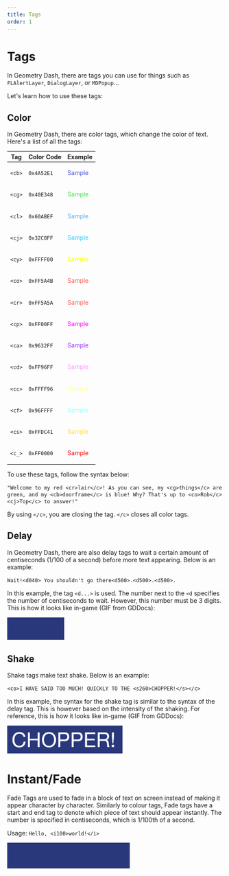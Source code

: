 ```yaml
---
title: Tags
order: 1
---
```


# Tags

In Geometry Dash, there are tags you can use for things such as `FLAlertLayer`, `DialogLayer`, or `MDPopup`...

Let's learn how to use these tags:

## Color

In Geometry Dash, there are color tags, which change the color of text. Here's a list of all the tags:

| **Tag** | **Color Code** | **Example**                           |
|---------|----------------|---------------------------------------|
| `<cb>`  | `0x4A52E1`     | <p style="color: #4A52E1;">Sample</p> |
| `<cg>`  | `0x40E348`     | <p style="color: #40E348;">Sample</p> |
| `<cl>`  | `0x60ABEF`     | <p style="color: #60ABEF;">Sample</p> |
| `<cj>`  | `0x32C8FF`     | <p style="color: #32C8FF;">Sample</p> |
| `<cy>`  | `0xFFFF00`     | <p style="color: #FFFF00;">Sample</p> |
| `<co>`  | `0xFF5A4B`     | <p style="color: #FF5A4B;">Sample</p> |
| `<cr>`  | `0xFF5A5A`     | <p style="color: #FF5A5A;">Sample</p> |
| `<cp>`  | `0xFF00FF`     | <p style="color: #FF00FF;">Sample</p> |
| `<ca>`  | `0x9632FF`     | <p style="color: #9632FF;">Sample</p> |
| `<cd>`  | `0xFF96FF`     | <p style="color: #FF96FF;">Sample</p> |
| `<cc>`  | `0xFFFF96`     | <p style="color: #FFFF96;">Sample</p> |
| `<cf>`  | `0x96FFFF`     | <p style="color: #96FFFF;">Sample</p> |
| `<cs>`  | `0xFFDC41`     | <p style="color: #FFDC41;">Sample</p> |
| `<c_>`   | `0xFF0000`     | <p style="color: #FF0000;">Sample</p> |

To use these tags, follow the syntax below:

```
"Welcome to my red <cr>lair</c>! As you can see, my <cg>things</c> are green, and my <cb>doorframe</c> is blue! Why? That's up to <co>Rob</c><cj>Top</c> to answer!"
```

By using `</c>`, you are closing the tag. `</c>` closes all color tags.

## Delay

In Geometry Dash, there are also delay tags to wait a certain amount of centiseconds (1/100 of a second) before more text appearing. Below is an example:

```
Wait!<d040> You shouldn't go there<d500>.<d500>.<d500>.
```

In this example, the tag `<d...>` is used. The number next to the `<d` specifies the number of centiseconds to wait. However, this number must be 3 digits. This is how it looks like in-game (GIF from GDDocs):

![GIF showing delay tag](/assets/delay_tag.gif)

## Shake

Shake tags make text shake. Below is an example:

```
<co>I HAVE SAID TOO MUCH! QUICKLY TO THE <s260>CHOPPER!</s></c>
```

In this example, the syntax for the shake tag is similar to the syntax of the delay tag. This is however based on the intensity of the shaking. For reference, this is how it looks like in-game (GIF from GDDocs):

![GIF showing shake tag](/assets/shake_tag.gif)

# Instant/Fade

Fade Tags are used to fade in a block of text on screen instead of making it appear character by character. Similarly to colour tags, Fade tags have a start and end tag to denote which piece of text should appear instantly. The number is specified in centiseconds, which is 1/100th of a second.

Usage: `Hello, <i100>world!</i>`

![GIF showing fade tag](/assets/fadein_tag.gif)
